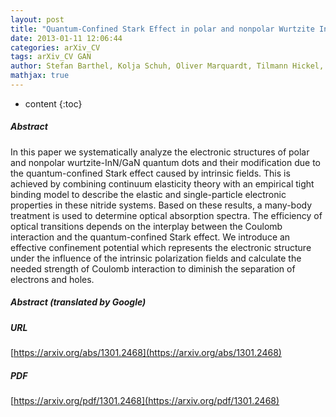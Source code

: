 ```yaml
---
layout: post
title: "Quantum-Confined Stark Effect in polar and nonpolar Wurtzite InN/GaN Heterostructures: Influence on Electronic Structure and Compensation by Coulomb Attraction"
date: 2013-01-11 12:06:44
categories: arXiv_CV
tags: arXiv_CV GAN
author: Stefan Barthel, Kolja Schuh, Oliver Marquardt, Tilmann Hickel, Jörg Neugebauer, Frank Jahnke, Gerd Czycholl
mathjax: true
---
```


* content
{:toc}

##### Abstract
In this paper we systematically analyze the electronic structures of polar and nonpolar wurtzite-InN/GaN quantum dots and their modification due to the quantum-confined Stark effect caused by intrinsic fields. This is achieved by combining continuum elasticity theory with an empirical tight binding model to describe the elastic and single-particle electronic properties in these nitride systems. Based on these results, a many-body treatment is used to determine optical absorption spectra. The efficiency of optical transitions depends on the interplay between the Coulomb interaction and the quantum-confined Stark effect. We introduce an effective confinement potential which represents the electronic structure under the influence of the intrinsic polarization fields and calculate the needed strength of Coulomb interaction to diminish the separation of electrons and holes.

##### Abstract (translated by Google)


##### URL
[https://arxiv.org/abs/1301.2468](https://arxiv.org/abs/1301.2468)

##### PDF
[https://arxiv.org/pdf/1301.2468](https://arxiv.org/pdf/1301.2468)

